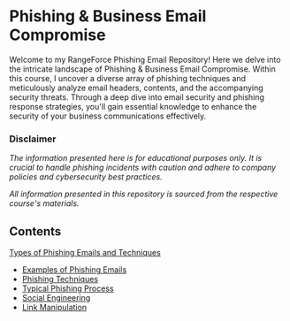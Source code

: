 # Phishing & Business Email Compromise

Welcome to my RangeForce Phishing Email Repository! Here we delve into the intricate landscape of Phishing & Business Email Compromise. Within this course, I uncover a diverse array of phishing techniques and meticulously analyze email headers, contents, and the accompanying security threats. Through a deep dive into email security and phishing response strategies, you'll gain essential knowledge to enhance the security of your business communications effectively.

### Disclaimer
_The information presented here is for educational purposes only. It is crucial to handle phishing incidents with caution and adhere to company policies and cybersecurity best practices._

_All information presented in this repository is sourced from the respective course's materials._

## Contents

[Types of Phishing Emails and Techniques](/Modules/Module-1.md#types-of-phishing-emails-and-techniques)
- [Examples of Phishing Emails](/Modules/Module-1.md#examples-of-phishing-emails)
- [Phishing Techniques](/Modules/Module-1.md#phishing-techniques)
- [Typical Phishing Process](/Modules/Module-1.md#typical-phishing-process)
- [Social Engineering](/Modules/Module-1.md#social-engineering)
- [Link Manipulation](/Modules/Module-1.md#link-manipulation)
